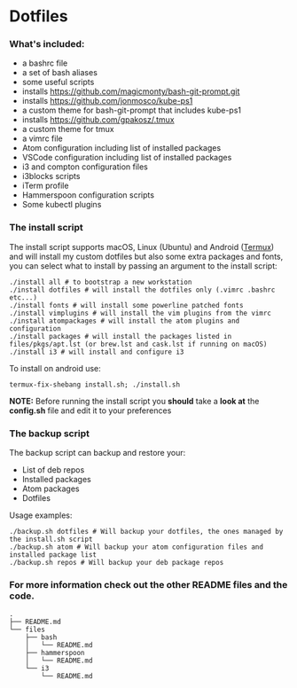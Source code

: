 # Dotfiles

### What's included:
- a bashrc file
- a set of bash aliases
- some useful scripts
- installs https://github.com/magicmonty/bash-git-prompt.git
- installs https://github.com/jonmosco/kube-ps1
- a custom theme for bash-git-prompt that includes kube-ps1
- installs https://github.com/gpakosz/.tmux
- a custom theme for tmux
- a vimrc file
- Atom configuration including list of installed packages
- VSCode configuration including list of installed packages
- i3 and compton configuration files
- i3blocks scripts
- iTerm profile
- Hammerspoon configuration scripts
- Some kubectl plugins

### The install script
The install script supports macOS, Linux (Ubuntu) and Android ([Termux](https://termux.com)) and will install my custom dotfiles but also some extra packages and fonts, you can select what to install by passing an argument to the install script:
```
./install all # to bootstrap a new workstation
./install dotfiles # will install the dotfiles only (.vimrc .bashrc etc...)
./install fonts # will install some powerline patched fonts
./install vimplugins # will install the vim plugins from the vimrc
./install atompackages # will install the atom plugins and configuration
./install packages # will install the packages listed in files/pkgs/apt.lst (or brew.lst and cask.lst if running on macOS)
./install i3 # will install and configure i3
```

To install on android use:
```
termux-fix-shebang install.sh; ./install.sh
```

**NOTE:** Before running the install script you **should** take a **look at** the **config.sh** file and edit it to your preferences

### The backup script
The backup script can backup and restore your:
- List of deb repos
- Installed packages
- Atom packages
- Dotfiles

Usage examples:
```
./backup.sh dotfiles # Will backup your dotfiles, the ones managed by the install.sh script
./backup.sh atom # Will backup your atom configuration files and installed package list
./backup.sh repos # Will backup your deb package repos
```

### For more information check out the other README files and the code.
```
.
├── README.md
└── files
    ├── bash
    │   └── README.md
    ├── hammerspoon
    │   └── README.md
    └── i3
        └── README.md
```
